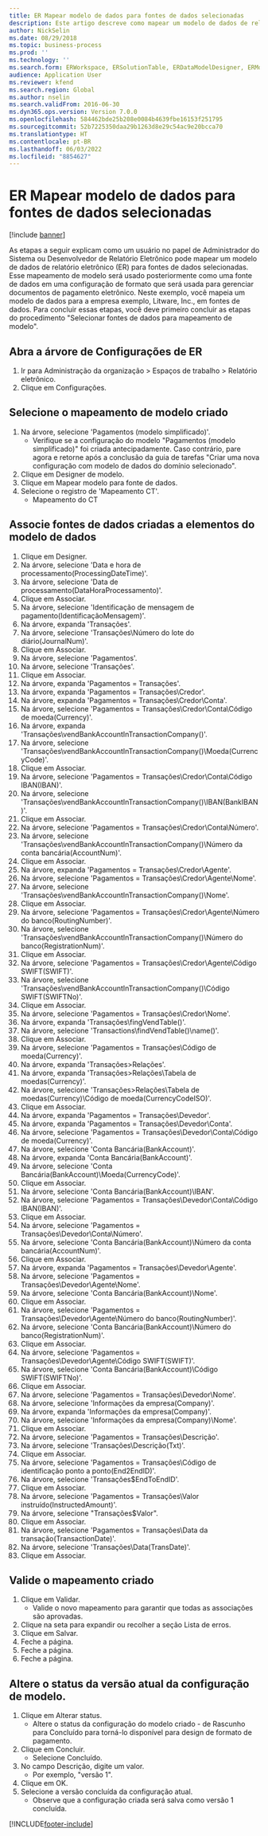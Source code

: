 ```yaml
---
title: ER Mapear modelo de dados para fontes de dados selecionadas
description: Este artigo descreve como mapear um modelo de dados de relatório eletrônico (ER) para as fontes de dados selecionadas do Microsoft Dynamics 365 Finance.
author: NickSelin
ms.date: 08/29/2018
ms.topic: business-process
ms.prod: ''
ms.technology: ''
ms.search.form: ERWorkspace, ERSolutionTable, ERDataModelDesigner, ERModelMappingTable, ERModelMappingDesigner
audience: Application User
ms.reviewer: kfend
ms.search.region: Global
ms.author: nselin
ms.search.validFrom: 2016-06-30
ms.dyn365.ops.version: Version 7.0.0
ms.openlocfilehash: 584462bde25b208e0084b4639fbe16153f251795
ms.sourcegitcommit: 52b7225350daa29b1263d8e29c54ac9e20bcca70
ms.translationtype: HT
ms.contentlocale: pt-BR
ms.lasthandoff: 06/03/2022
ms.locfileid: "8854627"
---
```

# <a name="er-map-data-model-to-selected-data-sources"></a>ER Mapear modelo de dados para fontes de dados selecionadas

[!include [banner](../../includes/banner.md)]

As etapas a seguir explicam como um usuário no papel de Administrador do Sistema ou Desenvolvedor de Relatório Eletrônico pode mapear um modelo de dados de relatório eletrônico (ER) para fontes de dados selecionadas. Esse mapeamento de modelo será usado posteriormente como uma fonte de dados em uma configuração de formato que será usada para gerenciar documentos de pagamento eletrônico. Neste exemplo, você mapeia um modelo de dados para a empresa exemplo, Litware, Inc., em fontes de dados. Para concluir essas etapas, você deve primeiro concluir as etapas do procedimento "Selecionar fontes de dados para mapeamento de modelo".


## <a name="open-er-configurations-tree"></a>Abra a árvore de Configurações de ER
1. Ir para Administração da organização > Espaços de trabalho > Relatório eletrônico.
2. Clique em Configurações.

## <a name="select-created-model-mapping"></a>Selecione o mapeamento de modelo criado
1. Na árvore, selecione 'Pagamentos (modelo simplificado)'.
    * Verifique se a configuração do modelo "Pagamentos (modelo simplificado)" foi criada antecipadamente. Caso contrário, pare agora e retorne após a conclusão da guia de tarefas "Criar uma nova configuração com modelo de dados do domínio selecionado".  
2. Clique em Designer de modelo.
3. Clique em Mapear modelo para fonte de dados.
4. Selecione o registro de 'Mapeamento CT'.
    * Mapeamento do CT  

## <a name="bind-created-data-sources-to-data-model-elements"></a>Associe fontes de dados criadas a elementos do modelo de dados
1. Clique em Designer.
2. Na árvore, selecione 'Data e hora de processamento(ProcessingDateTime)'.
3. Na árvore, selecione 'Data de processamento(DataHoraProcessamento)'.
4. Clique em Associar.
5. Na árvore, selecione 'Identificação de mensagem de pagamento(IdentificaçãoMensagem)'.
6. Na árvore, expanda 'Transações'.
7. Na árvore, selecione 'Transações\Número do lote do diário(JournalNum)'.
8. Clique em Associar.
9. Na árvore, selecione 'Pagamentos'.
10. Na árvore, selecione 'Transações'.
11. Clique em Associar.
12. Na árvore, expanda 'Pagamentos = Transações'.
13. Na árvore, expanda 'Pagamentos = Transações\Credor'.
14. Na árvore, expanda 'Pagamentos = Transações\Credor\Conta'.
15. Na árvore, selecione 'Pagamentos = Transações\Credor\Conta\Código de moeda(Currency)'.
16. Na árvore, expanda 'Transações\vendBankAccountInTransactionCompany()'.
17. Na árvore, selecione 'Transações\vendBankAccountInTransactionCompany()\Moeda(CurrencyCode)'.
18. Clique em Associar.
19. Na árvore, selecione 'Pagamentos = Transações\Credor\Conta\Código IBAN(IBAN)'.
20. Na árvore, selecione 'Transações\vendBankAccountInTransactionCompany()\IBAN(BankIBAN)'.
21. Clique em Associar.
22. Na árvore, selecione 'Pagamentos = Transações\Credor\Conta\Número'.
23. Na árvore, selecione 'Transações\vendBankAccountInTransactionCompany()\Número da conta bancária(AccountNum)'.
24. Clique em Associar.
25. Na árvore, expanda 'Pagamentos = Transações\Credor\Agente'.
26. Na árvore, selecione 'Pagamentos = Transações\Credor\Agente\Nome'.
27. Na árvore, selecione 'Transações\vendBankAccountInTransactionCompany()\Nome'.
28. Clique em Associar.
29. Na árvore, selecione 'Pagamentos = Transações\Credor\Agente\Número do banco(RoutingNumber)'.
30. Na árvore, selecione 'Transações\vendBankAccountInTransactionCompany()\Número do banco(RegistrationNum)'.
31. Clique em Associar.
32. Na árvore, selecione 'Pagamentos = Transações\Credor\Agente\Código SWIFT(SWIFT)'.
33. Na árvore, selecione 'Transações\vendBankAccountInTransactionCompany()\Código SWIFT(SWIFTNo)'.
34. Clique em Associar.
35. Na árvore, selecione 'Pagamentos = Transações\Credor\Nome'.
36. Na árvore, expanda 'Transações\fingVendTable()'.
37. Na árvore, selecione 'Transactions\findVendTable()\name()'.
38. Clique em Associar.
39. Na árvore, selecione 'Pagamentos = Transações\Código de moeda(Currency)'.
40. Na árvore, expanda 'Transações\>Relações'.
41. Na árvore, expanda 'Transações\>Relações\Tabela de moedas(Currency)'.
42. Na árvore, selecione 'Transações\>Relações\Tabela de moedas(Currency)\Código de moeda(CurrencyCodeISO)'.
43. Clique em Associar.
44. Na árvore, expanda 'Pagamentos = Transações\Devedor'.
45. Na árvore, expanda 'Pagamentos = Transações\Devedor\Conta'.
46. Na árvore, selecione 'Pagamentos = Transações\Devedor\Conta\Código de moeda(Currency)'.
47. Na árvore, selecione 'Conta Bancária(BankAccount)'.
48. Na árvore, expanda 'Conta Bancária(BankAccount)'.
49. Na árvore, selecione 'Conta Bancária(BankAccount)\Moeda(CurrencyCode)'.
50. Clique em Associar.
51. Na árvore, selecione 'Conta Bancária(BankAccount)\IBAN'.
52. Na árvore, selecione 'Pagamentos = Transações\Devedor\Conta\Código IBAN(IBAN)'.
53. Clique em Associar.
54. Na árvore, selecione 'Pagamentos = Transações\Devedor\Conta\Número'.
55. Na árvore, selecione 'Conta Bancária(BankAccount)\Número da conta bancária(AccountNum)'.
56. Clique em Associar.
57. Na árvore, expanda 'Pagamentos = Transações\Devedor\Agente'.
58. Na árvore, selecione 'Pagamentos = Transações\Devedor\Agente\Nome'.
59. Na árvore, selecione 'Conta Bancária(BankAccount)\Nome'.
60. Clique em Associar.
61. Na árvore, selecione 'Pagamentos = Transações\Devedor\Agente\Número do banco(RoutingNumber)'.
62. Na árvore, selecione 'Conta Bancária(BankAccount)\Número do banco(RegistrationNum)'.
63. Clique em Associar.
64. Na árvore, selecione 'Pagamentos = Transações\Devedor\Agente\Código SWIFT(SWIFT)'.
65. Na árvore, selecione 'Conta Bancária(BankAccount)\Código SWIFT(SWIFTNo)'.
66. Clique em Associar.
67. Na árvore, selecione 'Pagamentos = Transações\Devedor\Nome'.
68. Na árvore, selecione 'Informações da empresa(Company)'.
69. Na árvore, expanda 'Informações da empresa(Company)'.
70. Na árvore, selecione 'Informações da empresa(Company)\Nome'.
71. Clique em Associar.
72. Na árvore, selecione 'Pagamentos = Transações\Descrição'.
73. Na árvore, selecione 'Transações\Descrição(Txt)'.
74. Clique em Associar.
75. Na árvore, selecione 'Pagamentos = Transações\Código de identificação ponto a ponto(End2EndID)'.
76. Na árvore, selecione 'Transações\$EndToEndID'.
77. Clique em Associar.
78. Na árvore, selecione 'Pagamentos = Transações\Valor instruído(InstructedAmount)'.
79. Na árvore, selecione "Transações\$Valor".
80. Clique em Associar.
81. Na árvore, selecione 'Pagamentos = Transações\Data da transação(TransactionDate)'.
82. Na árvore, selecione 'Transações\Data(TransDate)'.
83. Clique em Associar.

## <a name="validate-created-mapping"></a>Valide o mapeamento criado
1. Clique em Validar.
    * Valide o novo mapeamento para garantir que todas as associações são aprovadas.  
2. Clique na seta para expandir ou recolher a seção Lista de erros.
3. Clique em Salvar.
4. Feche a página.
5. Feche a página.
6. Feche a página.

## <a name="change-the-status-of-the-current-version-of-model-configuration"></a>Altere o status da versão atual da configuração de modelo.
1. Clique em Alterar status.
    * Altere o status da configuração do modelo criado - de Rascunho para Concluído para torná-lo disponível para design de formato de pagamento.  
2. Clique em Concluir.
    * Selecione Concluído.  
3. No campo Descrição, digite um valor.
    * Por exemplo, "versão 1".  
4. Clique em OK.
5. Selecione a versão concluída da configuração atual.
    * Observe que a configuração criada será salva como versão 1 concluída.  



[!INCLUDE[footer-include](../../../../includes/footer-banner.md)]